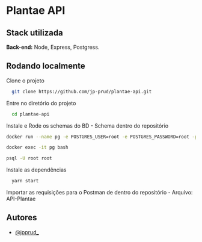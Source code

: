 
# Plantae API

## Stack utilizada

**Back-end:** Node, Express, Postgress.

## Rodando localmente

Clone o projeto

```bash
  git clone https://github.com/jp-prud/plantae-api.git
```

Entre no diretório do projeto

```bash
  cd plantae-api
```

Instale e Rode os schemas do BD - Schema dentro do repositório
```bash
docker run --name pg -e POSTGRES_USER=root -e POSTGRES_PASSWORD=root -p 5432:5432 -d postgres

docker exec -it pg bash

psql -U root root
```

Instale as dependências

```bash
  yarn start
```

Importar as requisições para o Postman de dentro do repositório - Arquivo: API-Plantae

## Autores

- [@jpprud_](https://github.com/jp-prud/)

